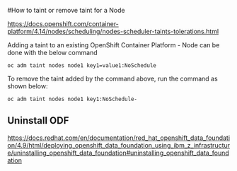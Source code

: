 #How to taint or remove taint for a Node

https://docs.openshift.com/container-platform/4.14/nodes/scheduling/nodes-scheduler-taints-tolerations.html


Adding a taint to an existing OpenShift Container Platform - Node can be done with the below command

```
oc adm taint nodes node1 key1=value1:NoSchedule
```


To remove the taint added by the command above, run the command as shown below:

```
oc adm taint nodes node1 key1:NoSchedule-
```



## Uninstall ODF
https://docs.redhat.com/en/documentation/red_hat_openshift_data_foundation/4.9/html/deploying_openshift_data_foundation_using_ibm_z_infrastructure/uninstalling_openshift_data_foundation#uninstalling_openshift_data_foundation
